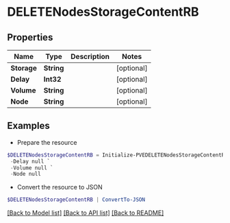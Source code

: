 # DELETENodesStorageContentRB
## Properties

Name | Type | Description | Notes
------------ | ------------- | ------------- | -------------
**Storage** | **String** |  | [optional] 
**Delay** | **Int32** |  | [optional] 
**Volume** | **String** |  | [optional] 
**Node** | **String** |  | [optional] 

## Examples

- Prepare the resource
```powershell
$DELETENodesStorageContentRB = Initialize-PVEDELETENodesStorageContentRB  -Storage null `
 -Delay null `
 -Volume null `
 -Node null
```

- Convert the resource to JSON
```powershell
$DELETENodesStorageContentRB | ConvertTo-JSON
```

[[Back to Model list]](../README.md#documentation-for-models) [[Back to API list]](../README.md#documentation-for-api-endpoints) [[Back to README]](../README.md)

